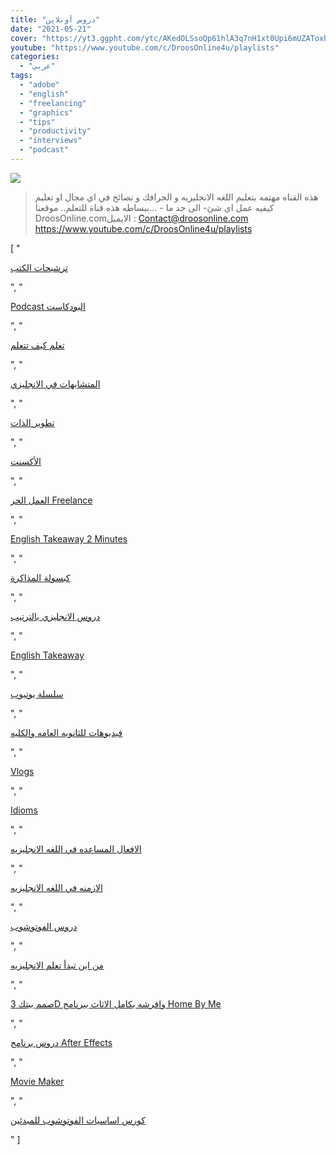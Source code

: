 ```yaml
---
title: "دروس أونلاين"
date: "2021-05-21"
cover: "https://yt3.ggpht.com/ytc/AKedOLSsoQp61hlA3q7nH1xt0Upi6mUZAToxhyFvFLymNg=s88-c-k-c0x00ffffff-no-rj"
youtube: "https://www.youtube.com/c/DroosOnline4u/playlists"
categories:
  - "عربي"
tags:
  - "adobe"
  - "english"
  - "freelancing"
  - "graphics"
  - "tips"
  - "productivity"
  - "interviews"
  - "podcast"
---
```


![](https://yt3.ggpht.com/ytc/AAUvwnj84Ss96tb8ZljeoicxnTsK5PadbasYvfMsDIGJhw=s176-c-k-c0x00ffffff-no-rj)

> هذه القناه مهتمه بتعليم اللغه الانجليزيه و الجرافك و نصائح في اي مجال او تعليم كيفيه عمل اي شئ- الى حد ما - ...ببساطه هذه قناة للتعلم.. موقعنا DroosOnline.comالايميل : Contact@droosonline.com https://www.youtube.com/c/DroosOnline4u/playlists

[
"<p><a href='https://www.youtube.com/watch?v=z902kSjuCA8&list=PL5isa5XjlZ5qHTVnWBfvQaBfPCMK_wk-0'>ترشيحات الكتب</a></p>",
"<p><a href='https://www.youtube.com/watch?v=0-b2BmZhCi4&list=PL5isa5XjlZ5pH8vT0TJO9qZrRiZcrWuDp'>Podcast البودكاست</a></p>",
"<p><a href='https://www.youtube.com/watch?v=7nmKtI7fEmU&list=PL5isa5XjlZ5oOlXg430Lsdri87TRz8RES'>تعلم كيف تتعلم</a></p>",
"<p><a href='https://www.youtube.com/watch?v=Vz0_W_vOzb8&list=PL5isa5XjlZ5p6wJlt-QbudLr_Yi0pYRCp'>المتشابهات في الانجليزي</a></p>",
"<p><a href='https://www.youtube.com/watch?v=Fb-b95F92WA&list=PL5isa5XjlZ5o8Btxuei752B1_DlN8skCv'>تطوير الذات</a></p>",
"<p><a href='https://www.youtube.com/watch?v=TxlkCu-pJC4&list=PL5isa5XjlZ5ovFLWdcq892bRV7IkwhMSx'>الأكسنت</a></p>",
"<p><a href='https://www.youtube.com/watch?v=8ijsxKzgROM&list=PL5isa5XjlZ5qwR97byeWtjXBhsLwIRyBk'>العمل الحر Freelance</a></p>",
"<p><a href='https://www.youtube.com/watch?v=k4gcI6jHH_I&list=PL5isa5XjlZ5q1MWwZEejYeqlBBUlhDGb8'>English Takeaway 2 Minutes</a></p>",
"<p><a href='https://www.youtube.com/watch?v=A7zCOOEBxhU&list=PL5isa5XjlZ5rLlCGMZ0N48XwEva4ZCvzM'>كبسولة المذاكرة</a></p>",
"<p><a href='https://www.youtube.com/watch?v=IUgA--KgtMc&list=PL5isa5XjlZ5qKX61YuOdq-aoFy3ZHF_hb'>دروس الانجليزي بالترتيب</a></p>",
"<p><a href='https://www.youtube.com/watch?v=iAv744NmTfo&list=PL5isa5XjlZ5oAB6IOiVeIA4J9KSaEieLu'>English Takeaway</a></p>",
"<p><a href='https://www.youtube.com/watch?v=RKfotQ1kMv0&list=PL5isa5XjlZ5qanouS_EoIYP6ln5_of3lY'>سلسلة يوتيوب</a></p>",
"<p><a href='https://www.youtube.com/watch?v=jDcO9lyE7jc&list=PL5isa5XjlZ5rM6kT6sCsUXfpH96iM8mQ6'>فيديوهات للثانويه العامه والكليه</a></p>",
"<p><a href='https://www.youtube.com/watch?v=7imlnbpbPe4&list=PL5isa5XjlZ5pde9xIezBytebemZduyReq'>Vlogs</a></p>",
"<p><a href='https://www.youtube.com/watch?v=_un-mV9kjGQ&list=PL5isa5XjlZ5rc7V4-XIJZ4Ro7b7uILR54'>Idioms</a></p>",
"<p><a href='https://www.youtube.com/watch?v=AdWa7qXxTsU&list=PL5isa5XjlZ5qWNN8YxmC5F-L3DlXbWgDr'>الافعال المساعده في اللغه الانجليزيه</a></p>",
"<p><a href='https://www.youtube.com/watch?v=rlbFDiuwlF0&list=PL5isa5XjlZ5roRlz3R6453BIxknfoBiwZ'>الازمنه في اللغه الانجليزيه</a></p>",
"<p><a href='https://www.youtube.com/watch?v=glQvd8A7ie4&list=PL5isa5XjlZ5qek_nHZeFJ04WIA1MlcJVs'>دروس الفوتوشوب</a></p>",
"<p><a href='https://www.youtube.com/watch?v=IUgA--KgtMc&list=PL5isa5XjlZ5rYwjLH3Rij6PmwxCKFFyfI'>من اين تبدأ تعلم الانجليزيه</a></p>",
"<p><a href='https://www.youtube.com/watch?v=ZW9_ksqrfBA&list=PL5isa5XjlZ5ofb65--SOxj9hxpZOmFwRP'>صمم بيتك 3D وافرشه بكامل الاثاث ببرنامج Home By Me</a></p>",
"<p><a href='https://www.youtube.com/watch?v=YpPpc53kHpQ&list=PL5isa5XjlZ5qaXTbqr_CtheqyVnH_X-h-'>دروس برنامج After Effects</a></p>",
"<p><a href='https://www.youtube.com/watch?v=c2eLeYL8dLg&list=PL5isa5XjlZ5rEzpRW-XYyeayial5wWqcn'>Movie Maker</a></p>",
"<p><a href='https://www.youtube.com/watch?v=FRciYWWBT0Y&list=PL606726BA4C948280'>كورس اساسيات الفوتوشوب للمبدئين</a></p>"
]
